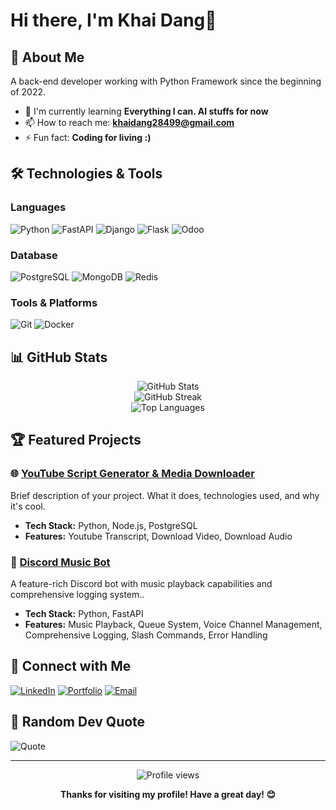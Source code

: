 # Hi there, I'm Khai Dang👋

## 🚀 About Me
A back-end developer working with Python Framework since the beginning of 2022.
- 🌱 I'm currently learning **Everything I can. AI stuffs for now**
- 📫 How to reach me: **khaidang28499@gmail.com**
- ⚡ Fun fact: **Coding for living :)**

## 🛠️ Technologies & Tools

### Languages
![Python](https://img.shields.io/badge/-Python-3776AB?style=flat-square&logo=python&logoColor=white)
![FastAPI](https://img.shields.io/badge/-FastAPI-000000?style=flat-square&logo=FastAPI&logoColor=#00ccb8)
![Django](https://img.shields.io/badge/-Django-092E20?style=flat-square&logo=django&logoColor=white)
![Flask](https://img.shields.io/badge/-Flask-000000?style=flat-square&logo=flask&logoColor=white)
![Odoo](https://img.shields.io/badge/-Odoo-000000?style=flat-square&color=white&logo=odoo&logoColor=purple)

### Database
![PostgreSQL](https://img.shields.io/badge/-PostgreSQL-336791?style=flat-square&logo=postgresql&logoColor=white)
![MongoDB](https://img.shields.io/badge/-MongoDB-47A248?style=flat-square&logo=mongodb&logoColor=white)
![Redis](https://img.shields.io/badge/-Redis-DC382D?style=flat-square&logo=redis&logoColor=white)

### Tools & Platforms
![Git](https://img.shields.io/badge/-Git-F05032?style=flat-square&logo=git&logoColor=white)
![Docker](https://img.shields.io/badge/-Docker-2496ED?style=flat-square&logo=docker&logoColor=white)

## 📊 GitHub Stats

<div align="center">
  <img src="https://github-readme-stats.vercel.app/api?username=khaid2849&show_icons=true&theme=radical&hide_border=true" alt="GitHub Stats" />
</div>

<div align="center">
  <img src="https://github-readme-streak-stats.herokuapp.com/?user=khaid2849&theme=radical&hide_border=true" alt="GitHub Streak" />
</div>

<div align="center">
  <img src="https://github-readme-stats.vercel.app/api/top-langs/?username=khaid2849&theme=radical&hide_border=true&layout=compact" alt="Top Languages" />
</div>

## 🏆 Featured Projects

### 🌐 [YouTube Script Generator & Media Downloader](https://github.com/khaid2849/YT-ScriptGen)
Brief description of your project. What it does, technologies used, and why it's cool.
- **Tech Stack:** Python, Node.js, PostgreSQL
- **Features:** Youtube Transcript, Download Video, Download Audio

### 🤖 [Discord Music Bot](https://github.com/khaid2849/custom-discord-bot)
A feature-rich Discord bot with music playback capabilities and comprehensive logging system..
- **Tech Stack:** Python, FastAPI
- **Features:** Music Playback, Queue System, Voice Channel Management, Comprehensive Logging, Slash Commands, Error Handling

## 🤝 Connect with Me

[![LinkedIn](https://img.shields.io/badge/-LinkedIn-0077B5?style=flat-square&logo=linkedin&logoColor=white)](https://www.linkedin.com/in/khaid284/)
[![Portfolio](https://img.shields.io/badge/-Portfolio-000000?style=flat-square&logo=react&logoColor=white)](https://[your-portfolio-url])
[![Email](https://img.shields.io/badge/-Email-D14836?style=flat-square&logo=gmail&logoColor=white)](mailto:[khaidang28499@gmail.com])

## 💭 Random Dev Quote
![Quote](https://quotes-github-readme.vercel.app/api?type=horizontal&theme=radical)

---

<div align="center">
  <img src="https://komarev.com/ghpvc/?username=[khaid2849]&color=blueviolet&style=flat-square&label=Profile+Views" alt="Profile views" />
</div>

<div align="center">
  
**Thanks for visiting my profile! Have a great day! 😊**

</div>
